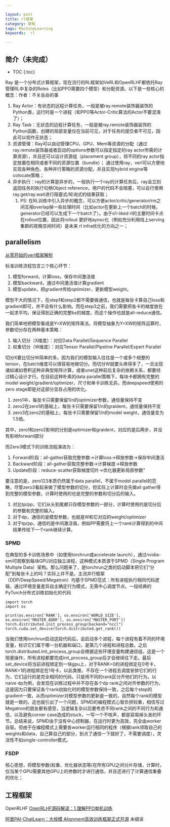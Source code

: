 ```yaml
---

layout: post
title: rl框架
category: 架构
tags: MachineLearning
keywords:  rl

---
```


## 简介（未完成）

* TOC
{:toc}

Ray 是一个分布式计算框架，现在流行的RL框架如VeRL和OpenRLHF都依托Ray管理RL中复杂的Roles（比如PPO需要四个模型）和分配资源。以下是一些核心的概念：作者：不关岳岳的事
1. Ray Actor：有状态的远程计算任务，一般是被ray.remote装饰器装饰的Python类，运行时是一个进程（和PPO等Actor-Critic算法的Actor不要混淆了）；
2. Ray Task：无状态的远程计算任务，一般是被ray.remote装饰器装饰的Python函数，创建的局部变量仅在当前可见，对于任务的提交者不可见，因此可以视作无状态；
3. 资源管理：Ray可以自动管理CPU、GPU、Mem等资源的分配（通过ray.remote装饰器或者启动的options参数可以指定指定的ray actor所需的计算资源），并且还可以设计资源组（placement group），将不同的ray actor指定放置在相同或者不同的资源位置（bundle）； 通过使用ray，verl可以方便地实现各种角色、各种并行策略的资源分配，并且实现hybrid engine等colocate策略；
4. 异步执行：ray的计算是异步的，一般执行一个ray的计算任务后，ray会立刻返回任务的执行句柄Object reference，用户的代码不会阻塞，可以自行使用ray.get/ray.wait进行阻塞式/轮询式的结果获取； 
    1. PS: 在RL训练中引入异步的概念，可以方便actor/critic/generator/rm之间互相overlap掉一些处理时间（比如actor在更新上一个batch的时候，generator已经可以生成下一个batch了）。由于o1-liked rl的主要时间卡点在rollout位置，因此将rollout 更好地aynsc化（例如充分利用线上serving集群的夜晚空闲时间）是未来 rl infra优化的方向之一；

## parallelism 

[从零开始的verl框架解析](https://zhuanlan.zhihu.com/p/30876678559)

标准训练流程包含三个核心环节：

1. 模型forward，计算loss，保存中间激活值
2. 模型backward，通过中间激活值计算gradient
3. 模型update，把gradient传给optimizer，更新模型weight。

模型不大的情况下，在step1和step2都不需要做通信，也就是每张卡算自己loss和gradient即可，并不会有什么影响。而在step3之前，我们需要把各卡的梯度放在一起求平均，保证得到正确的完整bs的梯度，而这个操作也就是all-reduce通信。

我们简单地把模型看成是Y=XW的矩阵乘法。将模型抽象为Y=XW的矩阵运算时，参数切分存在两种基本策略：
1. 输入切分（X维度）：对应Data Parallel/Sequence Parallel
2. 权重切分（W维度）：对应Tensor Parallel/Pipeline Parallel/Expert Parallel

切分X要比切分W简单的多。因为我们的模型输入往往是一个或多个规整的tensor，在batch维度可以很容易地做切分。而切分W就要头疼得多了，一旦出现诸如诸如卷积这种非典型矩阵计算，或者unet这种前后复杂的依赖关系，都要经过精心设计才行。在目前这种朴素的data parallel策略下，每块卡都拥有完整的model weight/gradient/optimizer，尺寸和单卡训练无异。而deepspeed使用的zero stage即是对这部分显存占用的优化。
1. zero1中，每张卡只需要保留1/n的optimizer参数，通信量保持不变
2. zero2在zero1的基础上，每张卡只需要保留1/n的graident，通信量保持不变
3. zero3在zero2的基础上，每张卡只需要保留1/n的model weight，通信量变为1.5倍。

其中，zero1和zero2影响的分别是optimizer和graident，对应的是后两步，并没有影响forward部分

而Zero3模式下的训练流程演进为：
1. Forward阶段：all-gather获取完整参数→计算loss→释放参数→保存中间激活
2. Backward阶段：all-gather获取完整参数→计算梯度→释放参数
3. Update阶段：reduce-scatter获取梯度切片→优化器更新局部参数"

要注意的是，zero123本质仍然属于data parallel，不属于model parallel的范畴，尽管zero3看起来做了模型参数的切分，但实际上计算时会先做all gather得到完整的模型参数，计算时使用的也是完整的参数和切分后的输入。
1. 对比tp/pp，它们从头到尾都只存模型参数的一部分，计算时使用的是切分后的参数和完整的输入。
2. 对于dp，通信的是模型参数，也就是W和它对应的weight/optimizer
3. 对于tp/pp，通信的是中间激活值，例如PP需要将上一个rank计算得到的中间结果传给下一个rank继续计算。

###  SPMD

在典型的多卡训练场景中（如使用torchrun或accelerate launch），通过nvidia-smi可观察到每块GPU对应独立进程，这种模式本质源于SPMD（Single Program Multiple Data）架构。那么问题来了，是torchrun之类的启动脚本把它们“分配”到每张卡上的吗？实际上并不是。主流并行框架（DDP/DeepSpeed/Megatron）均基于SPMD范式：所有进程执行相同代码逻辑，通过环境变量差异自主确定行为模式，无需中心调度节点。一段经典的PyTorch分布式训练初始化的代码
```
import torch
import os

print(os.environ['RANK'], os.environ['WORLD_SIZE'], os.environ['MASTER_ADDR'], os.environ['MASTER_PORT'])
torch.distributed.init_process_group(backend="nccl")
torch.cuda.set_device(torch.distributed.get_rank())
```

当我们使用torchrun启动这段代码后，会启动多个进程，每个进程有着不同的环境变量，标识它们属于哪一台机器和端口，是第几个进程和进程总数。之后torch.distributed.init_process_group会根据这些环境变量构建通信组，这是一个阻塞操作，所有进程都要完成init_process_group后才会继续往下走。最后set_device将当前进程绑定到一块gpu上，对于RANK=0的进程绑定在0号卡，RANK=1的进程绑定在1号卡，以此类推，不存在一个进程去调度安排它们的行为，它们运行的是完全相同的代码，只是用不同的rank区分开他们的行为。以naive dp为例，会发现在训练过程中并不存在各个dp rank之间对齐参数的行为，这是因为只要保证各个rank初始化时的模型参数保持一致，之后每个step的gradient一致，从而optimizer对模型参数的更新是一致的，自然每个rank的模型就是一致的。这也就引出了一个问题，SPMD的编程模式心智负担较重，相信写过Megatron的朋友都有感受，当逻辑复杂以后要考虑不同rank之间的不同行为和通信，以及避免corner case造成的stuck，一写一个不吱声，都是容易掉头发的环节。总结来说，SPMD由于没有中心控制器，在运行时更为高效，完全由worker自驱。但由于在编程模式上需要各worker运行相同的程序（根据rank领取自己的weights和data，自己算自己的部分，到点了通信一下就好了，不需要调度），灵活性不如single-controller模式。

### FSDP
核心思想，将模型参数(权重、优化器状态等)在所有GPU之间分片存储，计算时，仅当某个GPU需要其他GPU上的参数时才进行通信，并且还进行了计算通信重叠的优化；

## 工程框架

OpenRLHF [OpenRLHF源码解读：1.理解PPO单机训练](https://zhuanlan.zhihu.com/p/13043187674)

[阿里PAI-ChatLearn：大规模 Alignment高效训练框架正式开源](https://zhuanlan.zhihu.com/p/717112741) 未细读